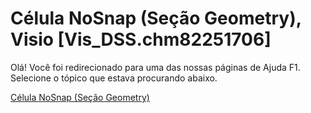 
# Célula NoSnap (Seção Geometry), Visio [Vis_DSS.chm82251706]

Olá! Você foi redirecionado para uma das nossas páginas de Ajuda F1. Selecione o tópico que estava procurando abaixo.

[Célula NoSnap (Seção Geometry)](http://msdn.microsoft.com/library/0e6c8621-868c-9eac-926b-3049f18023b0%28Office.15%29.aspx)

